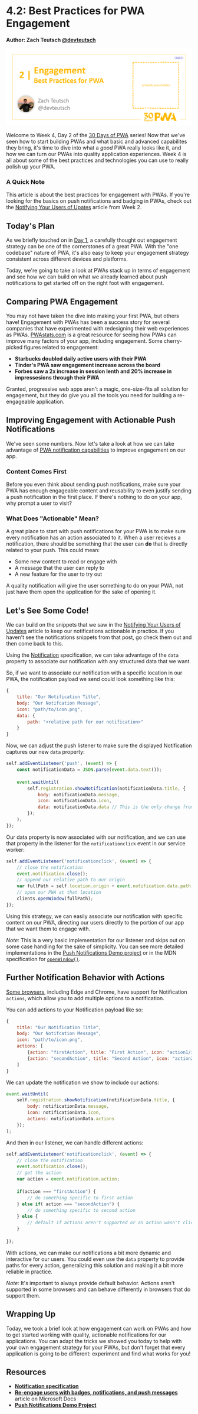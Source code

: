 # 4.2: Best Practices for PWA Engagement

**Author: Zach Teutsch [@devteutsch](https://twitter.com/devteutsch)**

![Placeholder Banner Only. Replace when final assets ready.](_media/day2.png)

Welcome to Week 4, Day 2 of the [30 Days of PWA](https://aka.ms/learn-pwa/30Days-blog) series! Now that we've seen how to start building PWAs and what basic and advanced capabilites they bring, it's time to dive into what a _good_ PWA really looks like it, and how we can turn our PWAs into quality application experiences. Week 4 is all about some of the best practices and technologies you can use to really polish up your PWA.

### A Quick Note
This article is about the best practices for engagement with PWAs. If you're looking for the basics on push notifications and badging in PWAs, check out the [Notifying Your Users of Upates]() article from Week 2.

## Today's Plan
As we briefly touched on in [Day 1](01.md), a carefully thought out engagement strategy can be one of the cornerstones of a great PWA. With the "one codebase" nature of PWA, it's also easy to keep your engagement strategy consistent across different devices and platforms. 

Today, we're going to take a look at PWAs stack up in terms of engagement and see how we can build on what we already learned about push notifications to get started off on the right foot with engagement.

## Comparing PWA Engagement
You may not have taken the dive into making your first PWA, but others have! Engagement with PWAs has been a success story for several companies that have experimented with redesigning their web experiences as PWAs. [PWAstats.com](https://www.pwastats.com/) is a great resource for seeing how PWAs can improve many factors of your app, including engagement. Some cherry-picked figures related to engagement:

* **Starbucks doubled daily active users with their PWA**
* **Tinder's PWA saw engagement increase across the board**
* **Forbes saw a 2x increase in session lenth and 20% increase in impressesions through their PWA**

Granted, progressive web apps aren't a magic, one-size-fits all solution for engagement, but they do give you all the tools you need for building a re-engageable application.


## Improving Engagement with Actionable Push Notifications
We've seen some numbers. Now let's take a look at how we can take advantage of [PWA notification capabilities](https://docs.microsoft.com/en-us/microsoft-edge/progressive-web-apps-chromium/how-to/notifications-badges) to improve engagement on our app.

### Content Comes First
Before you even think about sending push notifications, make sure your PWA has enough engageable content and reusability to even justify sending a push notification in the first place. If there's nothing to do on your app, why prompt a user to visit?

### What Does "Actionable" Mean?
A great place to start with push notifications for your PWA is to make sure every notification has an action associated to it. When a user recieves a notification, there should be something that the user can **do** that is directly related to your push. This could mean:

* Some new content to read or engage with
* A message that the user can reply to
* A new feature for the user to try out

A quality notification will give the user something to do on your PWA, not just have them open the application for the sake of opening it.

## Let's See Some Code!

We can build on the snippets that we saw in the [Notifying Your Users of Updates](../advanced-capabilities/07.md) article to keep our notifications actionable in practice. If you haven't see the notifications snippets from that post, go check them out and then come back to this.

Using the [Notification](https://developer.mozilla.org/en-US/docs/Web/API/Notification/Notification) specification, we can take advantage of the `data` property to associate our notification with any structured data that we want.

So, if we want to associate our notification with a specific location in our PWA, the notification payload we send could look something like this:

```javascript
{
    title: "Our Notification Title",
    body: "Our Notifcation Message",
    icon: "path/to/icon.png",
    data: {
        path: "<relative path for our notification>"
    }
}
```

Now, we can adjust the push listener to make sure the displayed Notification captures our new `data` property:

```javascript
self.addEventListener('push', (event) => {
    const notificationData = JSON.parse(event.data.text());

    event.waitUntil(
        self.registration.showNotification(notificationData.title, {
            body: notificationData.message,
            icon: notificationData.icon,
            data: notificationData.data // This is the only change from week 2
        });
    );
});
```

Our data property is now associated with our notification, and we can use that property in the listener for the `notificationclick` event in our service worker:

```javascript
self.addEventListener('notificationclick', (event) => {
    // close the notification
    event.notification.close(); 
    // append our relative path to our origin
    var fullPath = self.location.origin + event.notification.data.path; 
    // open our PWA at that location
    clients.openWindow(fullPath); 
});
```

Using this strategy, we can easily associate our notification with specific content on our PWA, directing our users directly to the portion of our app that we want them to engage with.

_Note:_ This is a very basic implementation for our listener and skips out on some case handling for the sake of simplicity. You can see more detailed implementations in the [Push Notifications Demo project](https://github.com/MicrosoftEdge/pushnotifications-demo) or in the MDN specification for [`openWindow()`](https://developer.mozilla.org/en-US/docs/Web/API/Clients/openWindow).

## Further Notification Behavior with Actions

[Some browsers](https://developer.mozilla.org/en-US/docs/Web/API/notification/actions#browser_compatibility), including Edge and Chrome, have support for Notification `actions`, which allow you to add multiple options to a notification.

You can add actions to your Notification payload like so:
```javascript
{
    title: "Our Notification Title",
    body: "Our Notifcation Message",
    icon: "path/to/icon.png",
    actions: [
        {action: "firstAction", title: "First Action", icon: "action1/icon.png"},
        {action: "secondAction", title: "Second Action", icon: "action2/icon.png"}
    ]
}
```

We can update the notification we show to include our actions: 

```javascript
event.waitUntil(
    self.registration.showNotification(notificationData.title, {
        body: notificationData.message,
        icon: notificationData.icon,
        actions: notificationData.actions
    });
);
```

And then in our listener, we can handle different actions:

```javascript
self.addEventListener('notificationclick', (event) => {
    // close the notification
    event.notification.close(); 
    // get the action
    var action = event.notification.action;

    if(action === "firstAction") {
        // do something specific to first action
    } else if( action === "secondAction") {
        // do something specific to second action
    } else {
        // default if actions aren't supported or an action wasn't clicked
    }
    
});
```

With actions, we can make our notifications a bit more dynamic and interactive for our users. You could even use the `data` property to provide paths for every action, generalizing this solution and making it a bit more reliable in practice.

_Note:_ It's important to always provide default behavior. Actions aren't supported in some browsers and can behave differently in browsers that do support them.

## Wrapping Up
Today, we took a brief look at how engagement can work on PWAs and how to get started working with quality, actionable notifications for our applications. You can adapt the tricks we showed you today to help with your own engagement strategy for your PWAs, but don't forget that every application is going to be different: experiment and find what works for you!

## Resources
* [**Notification specification**](https://developer.mozilla.org/en-US/docs/Web/API/Notification/Notification)
* [**Re-engage users with badges, notifications, and push messages**](https://docs.microsoft.com/en-us/microsoft-edge/progressive-web-apps-chromium/how-to/notifications-badges) article on Microsoft Docs
* [**Push Notifications Demo Project**](https://github.com/MicrosoftEdge/pushnotifications-demo)
